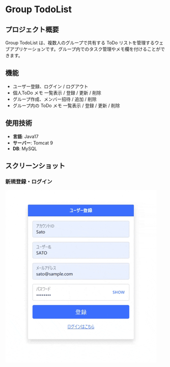 # Group TodoList

## プロジェクト概要
Group TodoList は、複数人のグループで共有する ToDo リストを管理するウェブアプリケーションです。グループ内でのタスク管理やメモ欄を付けることができます。

## 機能
- ユーザー登録、ログイン / ログアウト
- 個人ToDo メモ 一覧表示 / 登録 / 更新 / 削除
- グループ作成、メンバー招待 / 追加 / 削除
- グループ内の ToDo メモ 一覧表示 / 登録 / 更新 / 削除

## 使用技術
- **言語**: Java17
- **サーバー**: Tomcat 9
- **DB**: MySQL

## スクリーンショット

### 新規登録・ログイン
![Login](docs/images/login.gif)

### 

